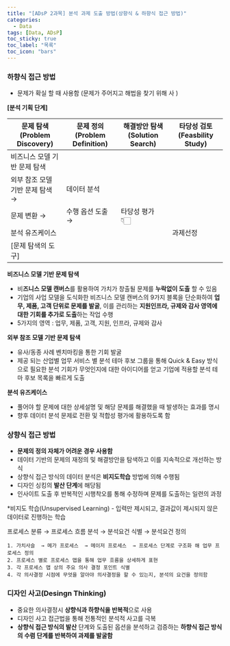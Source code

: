 ```yaml
---
title: "[ADsP 2과목] 분석 과제 도출 방법(상향식 & 하향식 접근 방법)"
categories:
  - Data
tags: [Data, ADsP]
toc_sticky: true
toc_label: "목록"
toc_icon: "bars"
---
```


### 하향식 접근 방법

- 문제가 확실 할 때 사용함 (문제가 주어지고 해법을 찾기 위해 사 )

**[분석 기획 단계]**

| 문제 탐색(Problem Discovery)    | 문제 정의(Problem Definition) | 해결방안 탐색(Solution Search) | 타당성 검토(Feasbility Study) |
| ------------------------------- | ----------------------------- | ------------------------------ | ----------------------------- |
| 비즈니스 모델 기반 문제 탐색    |                               |                                |                               |
| 외부 참조 모델 기반 문제 탐색 → | 데이터 분석                   |
| 문제 변환 →                     | 수행 옵션 도출 →              | 타당성 평가 👇🏻                 |
| 분석 유즈케이스                 |                               |                                | 과제선정                      |
| [문제 탐색의 도구]              |                               |                                |                               |

**비즈니스 모델 기반 문제 탐색**

- 비**즈니스 모델 캔버스**를 활용하여 가치가 창출될 문제를 **누락없이 도출** 할 수 있음
- 기업의 사업 모델을 도식화한 비즈니스 모델 캔버스의 9가지 블록을 단순화하여 **업무, 제품, 고객 단위로 문제를 발굴**, 이를 관리하는 **지원인프라, 규제와 감사 영역에 대한 기회를 추가로 도출**하는 작업 수행
- 5가지의 영역 : 업무, 제품, 고객, 지원, 인프라, 규제와 감사

**외부 참조 모델 기반 문제 탐색**

- 유사/동종 사례 벤치마킹을 통한 기회 발굴
- 제공 되는 산업별 업무 서비스 별 분석 테마 후보 그룹을 통해 Quick & Easy 방식으로 필요한 분석 기회가 무엇인지에 대한 아이디어를 얻고 기업에 적용할 분석 테마 후보 목록을 빠르게 도출

**분석 유즈케이스**

- 풀어야 할 문제에 대한 상세설명 및 해당 문제를 해결했을 때 발생하는 효과를 명시
- 향후 데이터 분석 문제로 전환 및 적합성 평가에 활용하도록 함

### 상향식 접근 방법

- **문제의 정의 자체가 어려운 경우 사용함**
- 데이터 기반의 문제의 재정의 및 해결방안을 탐색하고 이를 지속적으로 개선하는 방식
- 상향식 접근 방식의 데이터 분석은 **비지도학습** 방법에 의해 수행됨
- 디자인 싱킹의 **발산 단계**에 해당됨
- 인사이트 도출 후 반복적인 시행착오를 통해 수정하며 문제를 도출하는 일련의 과정

\*비지도 학습(Unsupervised Learning) - 입력만 제시되고, 결과값이 제시되지 않은 데이터로 진행하는 학습

프로세스 분류 → 프로세스 흐름 분석 → 분석요건 식별 → 분석요건 정의

```
1. 가치사슬  → 메가 프로세스  → 메이저 프로세스  → 프로세스 단계로 구조화 해 업무 프로세스 정의
2. 프로세스 별로 프로세스 맵을 통해 업무 흐름을 상세하게 표현
3. 각 프로세스 맵 상의 주요 의사 결정 포인트 식별
4. 각 의사결정 시점에 무엇을 알아야 의사결정을 할 수 있는지, 분석의 요건을 정의함
```

### 디자인 사고(Desingn Thinking)

- 중요한 의사결정시 **상향식과 하향식을 반복적**으로 사용
- 디자인 사고 접근법을 통해 전통적인 분석적 사고를 극복
- **상향식 접근 방식의 발산** 단계와 도출된 옵션을 분석하고 검증하는 **하향식 접근 방식의 수렴 단계를 반복하여 과제를 발굴함**
